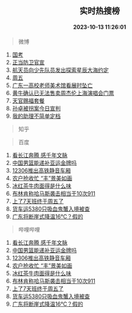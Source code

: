 <div align="center"><h2>实时热搜榜</h2><h4>2023-10-13 11:26:01</h4></div>

> 微博  

1. [国考](https://s.weibo.com/weibo?q=%E5%9B%BD%E8%80%83&t=31&band_rank=1&Refer=top)<br />
2. [正当防卫官宣](https://s.weibo.com/weibo?q=%23%E6%AD%A3%E5%BD%93%E9%98%B2%E5%8D%AB%E5%AE%98%E5%AE%A3%23&t=31&band_rank=2&Refer=top)<br />
3. [航天员向少先队员发出探索星辰大海约定](https://s.weibo.com/weibo?q=%23%E8%88%AA%E5%A4%A9%E5%91%98%E5%90%91%E5%B0%91%E5%85%88%E9%98%9F%E5%91%98%E5%8F%91%E5%87%BA%E6%8E%A2%E7%B4%A2%E6%98%9F%E8%BE%B0%E5%A4%A7%E6%B5%B7%E7%BA%A6%E5%AE%9A%23&t=31&band_rank=3&Refer=top)<br />
4. [周五](https://s.weibo.com/weibo?q=%E5%91%A8%E4%BA%94&t=31&band_rank=4&Refer=top)<br />
5. [广东一高校老师美术馆看展时坠亡](https://s.weibo.com/weibo?q=%23%E5%B9%BF%E4%B8%9C%E4%B8%80%E9%AB%98%E6%A0%A1%E8%80%81%E5%B8%88%E7%BE%8E%E6%9C%AF%E9%A6%86%E7%9C%8B%E5%B1%95%E6%97%B6%E5%9D%A0%E4%BA%A1%23&t=31&band_rank=5&Refer=top)<br />
6. [黄牛确认已无法售卖周杰伦上海演唱会门票](https://s.weibo.com/weibo?q=%23%E9%BB%84%E7%89%9B%E7%A1%AE%E8%AE%A4%E5%B7%B2%E6%97%A0%E6%B3%95%E5%94%AE%E5%8D%96%E5%91%A8%E6%9D%B0%E4%BC%A6%E4%B8%8A%E6%B5%B7%E6%BC%94%E5%94%B1%E4%BC%9A%E9%97%A8%E7%A5%A8%23&t=31&band_rank=6&Refer=top)<br />
7. [天官赐福套餐](https://s.weibo.com/weibo?q=%E5%A4%A9%E5%AE%98%E8%B5%90%E7%A6%8F%E5%A5%97%E9%A4%90&t=31&band_rank=7&Refer=top)<br />
8. [孙卓被拐案今日宣判](https://s.weibo.com/weibo?q=%23%E5%AD%99%E5%8D%93%E8%A2%AB%E6%8B%90%E6%A1%88%E4%BB%8A%E6%97%A5%E5%AE%A3%E5%88%A4%23&t=31&band_rank=8&Refer=top)<br />
9. [我的助理不简单定档](https://s.weibo.com/weibo?q=%E6%88%91%E7%9A%84%E5%8A%A9%E7%90%86%E4%B8%8D%E7%AE%80%E5%8D%95%E5%AE%9A%E6%A1%A3&t=31&band_rank=9&Refer=top)<br />

> 知乎  


> 百度  

1. [看长江奔腾 感千年文脉](https://www.baidu.com/s?wd=%E7%9C%8B%E9%95%BF%E6%B1%9F%E5%A5%94%E8%85%BE+%E6%84%9F%E5%8D%83%E5%B9%B4%E6%96%87%E8%84%89&sa=fyb_news&rsv_dl=fyb_news)<br />
2. [中国男篮能递补亚运金牌吗](https://www.baidu.com/s?wd=%E4%B8%AD%E5%9B%BD%E7%94%B7%E7%AF%AE%E8%83%BD%E9%80%92%E8%A1%A5%E4%BA%9A%E8%BF%90%E9%87%91%E7%89%8C%E5%90%97&sa=fyb_news&rsv_dl=fyb_news)<br />
3. [12306推出高铁静音车厢](https://www.baidu.com/s?wd=12306%E6%8E%A8%E5%87%BA%E9%AB%98%E9%93%81%E9%9D%99%E9%9F%B3%E8%BD%A6%E5%8E%A2&sa=fyb_news&rsv_dl=fyb_news)<br />
4. [农户抢收忙 “丰”景美如画](https://www.baidu.com/s?wd=%E5%86%9C%E6%88%B7%E6%8A%A2%E6%94%B6%E5%BF%99+%E2%80%9C%E4%B8%B0%E2%80%9D%E6%99%AF%E7%BE%8E%E5%A6%82%E7%94%BB&sa=fyb_news&rsv_dl=fyb_news)<br />
5. [冰红茶牛肉面得是什么味](https://www.baidu.com/s?wd=%E5%86%B0%E7%BA%A2%E8%8C%B6%E7%89%9B%E8%82%89%E9%9D%A2%E5%BE%97%E6%98%AF%E4%BB%80%E4%B9%88%E5%91%B3&sa=fyb_news&rsv_dl=fyb_news)<br />
6. [布林肯称哈马斯袭击相当于10次911](https://www.baidu.com/s?wd=%E5%B8%83%E6%9E%97%E8%82%AF%E7%A7%B0%E5%93%88%E9%A9%AC%E6%96%AF%E8%A2%AD%E5%87%BB%E7%9B%B8%E5%BD%93%E4%BA%8E10%E6%AC%A1911&sa=fyb_news&rsv_dl=fyb_news)<br />
7. [上了7天班终于周五了](https://www.baidu.com/s?wd=%E4%B8%8A%E4%BA%867%E5%A4%A9%E7%8F%AD%E7%BB%88%E4%BA%8E%E5%91%A8%E4%BA%94%E4%BA%86&sa=fyb_news&rsv_dl=fyb_news)<br />
8. [货车运5380只吸血鬼蟹入境被查](https://www.baidu.com/s?wd=%E8%B4%A7%E8%BD%A6%E8%BF%905380%E5%8F%AA%E5%90%B8%E8%A1%80%E9%AC%BC%E8%9F%B9%E5%85%A5%E5%A2%83%E8%A2%AB%E6%9F%A5&sa=fyb_news&rsv_dl=fyb_news)<br />
9. [广东将断崖式降温16℃？假的](https://www.baidu.com/s?wd=%E5%B9%BF%E4%B8%9C%E5%B0%86%E6%96%AD%E5%B4%96%E5%BC%8F%E9%99%8D%E6%B8%A916%E2%84%83%EF%BC%9F%E5%81%87%E7%9A%84&sa=fyb_news&rsv_dl=fyb_news)<br />

> 哔哩哔哩  

1. [看长江奔腾 感千年文脉](https://www.baidu.com/s?wd=%E7%9C%8B%E9%95%BF%E6%B1%9F%E5%A5%94%E8%85%BE+%E6%84%9F%E5%8D%83%E5%B9%B4%E6%96%87%E8%84%89&sa=fyb_news&rsv_dl=fyb_news)<br />
2. [中国男篮能递补亚运金牌吗](https://www.baidu.com/s?wd=%E4%B8%AD%E5%9B%BD%E7%94%B7%E7%AF%AE%E8%83%BD%E9%80%92%E8%A1%A5%E4%BA%9A%E8%BF%90%E9%87%91%E7%89%8C%E5%90%97&sa=fyb_news&rsv_dl=fyb_news)<br />
3. [12306推出高铁静音车厢](https://www.baidu.com/s?wd=12306%E6%8E%A8%E5%87%BA%E9%AB%98%E9%93%81%E9%9D%99%E9%9F%B3%E8%BD%A6%E5%8E%A2&sa=fyb_news&rsv_dl=fyb_news)<br />
4. [农户抢收忙 “丰”景美如画](https://www.baidu.com/s?wd=%E5%86%9C%E6%88%B7%E6%8A%A2%E6%94%B6%E5%BF%99+%E2%80%9C%E4%B8%B0%E2%80%9D%E6%99%AF%E7%BE%8E%E5%A6%82%E7%94%BB&sa=fyb_news&rsv_dl=fyb_news)<br />
5. [冰红茶牛肉面得是什么味](https://www.baidu.com/s?wd=%E5%86%B0%E7%BA%A2%E8%8C%B6%E7%89%9B%E8%82%89%E9%9D%A2%E5%BE%97%E6%98%AF%E4%BB%80%E4%B9%88%E5%91%B3&sa=fyb_news&rsv_dl=fyb_news)<br />
6. [布林肯称哈马斯袭击相当于10次911](https://www.baidu.com/s?wd=%E5%B8%83%E6%9E%97%E8%82%AF%E7%A7%B0%E5%93%88%E9%A9%AC%E6%96%AF%E8%A2%AD%E5%87%BB%E7%9B%B8%E5%BD%93%E4%BA%8E10%E6%AC%A1911&sa=fyb_news&rsv_dl=fyb_news)<br />
7. [上了7天班终于周五了](https://www.baidu.com/s?wd=%E4%B8%8A%E4%BA%867%E5%A4%A9%E7%8F%AD%E7%BB%88%E4%BA%8E%E5%91%A8%E4%BA%94%E4%BA%86&sa=fyb_news&rsv_dl=fyb_news)<br />
8. [货车运5380只吸血鬼蟹入境被查](https://www.baidu.com/s?wd=%E8%B4%A7%E8%BD%A6%E8%BF%905380%E5%8F%AA%E5%90%B8%E8%A1%80%E9%AC%BC%E8%9F%B9%E5%85%A5%E5%A2%83%E8%A2%AB%E6%9F%A5&sa=fyb_news&rsv_dl=fyb_news)<br />
9. [广东将断崖式降温16℃？假的](https://www.baidu.com/s?wd=%E5%B9%BF%E4%B8%9C%E5%B0%86%E6%96%AD%E5%B4%96%E5%BC%8F%E9%99%8D%E6%B8%A916%E2%84%83%EF%BC%9F%E5%81%87%E7%9A%84&sa=fyb_news&rsv_dl=fyb_news)<br />
